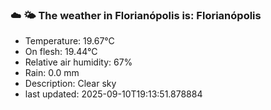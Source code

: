 ### ☁️ 🌤️  The weather in Florianópolis is: Florianópolis

- Temperature: 19.67°C
- On flesh: 19.44°C
- Relative air humidity: 67%
- Rain: 0.0 mm
- Description: Clear sky
- last updated: 2025-09-10T19:13:51.878884
